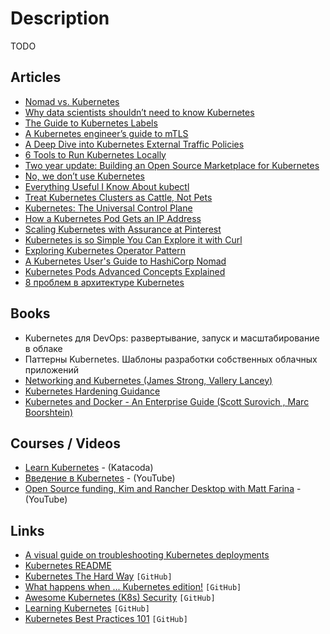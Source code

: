 # Description

TODO


## Articles

- [Nomad vs. Kubernetes](https://www.nomadproject.io/docs/nomad-vs-kubernetes)
- [Why data scientists shouldn’t need to know Kubernetes](https://huyenchip.com/2021/09/13/data-science-infrastructure.html)
- [The Guide to Kubernetes Labels](https://blog.kubecost.com/blog/kubernetes-labels/)
- [A Kubernetes engineer’s guide to mTLS](https://buoyant.io/mtls-guide/)
- [A Deep Dive into Kubernetes External Traffic Policies](https://www.asykim.com/blog/deep-dive-into-kubernetes-external-traffic-policies)
- [6 Tools to Run Kubernetes Locally](https://yankee.dev/6-tools-to-run-kubernetes-locally)
- [Two year update: Building an Open Source Marketplace for Kubernetes](https://blog.alexellis.io/kubernetes-marketplace-two-year-update/)
- [No, we don’t use Kubernetes](https://ably.com/blog/no-we-dont-use-kubernetes)
- [Everything Useful I Know About kubectl](https://www.atomiccommits.io/everything-useful-i-know-about-kubectl/)
- [Treat Kubernetes Clusters as Cattle, Not Pets](https://zitadel.ch/blog/treat-clusters-as-cattle/)
- [Kubernetes: The Universal Control Plane](https://blog.cedriccharly.com/post/20200426-kubernetes-the-universal-control-plane/)
- [How a Kubernetes Pod Gets an IP Address](https://ronaknathani.com/blog/2020/08/how-a-kubernetes-pod-gets-an-ip-address/)
- [Scaling Kubernetes with Assurance at Pinterest](https://medium.com/pinterest-engineering/scaling-kubernetes-with-assurance-at-pinterest-a23f821168da)
- [Kubernetes is so Simple You Can Explore it with Curl](https://blog.tilt.dev/2021/03/18/kubernetes-is-so-simple.html)
- [Exploring Kubernetes Operator Pattern](https://iximiuz.com/en/posts/kubernetes-operator-pattern/)
- [A Kubernetes User's Guide to HashiCorp Nomad](https://www.hashicorp.com/blog/a-kubernetes-user-s-guide-to-hashicorp-nomad)
- [Kubernetes Pods Advanced Concepts Explained](https://releasehub.com/blog/kubernetes-pods-advanced-concepts-explained)
- [8 проблем в архитектуре Kubernetes](https://habr.com/ru/post/585164/)


## Books

- Kubernetes для DevOps: развертывание, запуск и масштабирование в облаке
- Паттерны Kubernetes. Шаблоны разработки собственных облачных приложений
- [Networking and Kubernetes (James Strong, Vallery Lancey)](https://www.oreilly.com/library/view/networking-and-kubernetes/9781492081647/)
- [Kubernetes Hardening Guidance](https://media.defense.gov/2021/Aug/03/2002820425/-1/-1/1/CTR_KUBERNETES%20HARDENING%20GUIDANCE.PDF)
- [Kubernetes and Docker - An Enterprise Guide (Scott Surovich , Marc Boorshtein)](https://www.packtpub.com/product/kubernetes-and-docker-an-enterprise-guide/9781839213403)


## Courses / Videos

- [Learn Kubernetes](https://www.katacoda.com/courses/kubernetes) - (Katacoda)
- [Введение в Kubernetes](https://youtu.be/L3tgJXsMUTU) - (YouTube)
- [Open Source funding, Kim and Rancher Desktop with Matt Farina](https://youtu.be/l9j45bvv7Rk) - (YouTube)


## Links

- [A visual guide on troubleshooting Kubernetes deployments](https://learnk8s.io/troubleshooting-deployments)
- [Kubernetes README](https://kubernetesreadme.com/)
- [Kubernetes The Hard Way](https://github.com/kelseyhightower/kubernetes-the-hard-way) `[GitHub]`
- [What happens when ... Kubernetes edition!](https://github.com/jamiehannaford/what-happens-when-k8s) `[GitHub]`
- [Awesome Kubernetes (K8s) Security](https://github.com/magnologan/awesome-k8s-security) `[GitHub]`
- [Learning Kubernetes](https://github.com/codeaprendiz/kubernetes-kitchen) `[GitHub]`
- [Kubernetes Best Practices 101](https://github.com/diegolnasc/kubernetes-best-practices) `[GitHub]`
